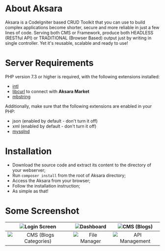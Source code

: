 # About Aksara
Aksara is a CodeIgniter based CRUD Toolkit that you can use to build complex applications become shorter, secure and more reliable in just a few lines of code. Serving both CMS or Framework, produce both HEADLESS (RESTful API) or TRADITIONAL (Browser Based) output just by writing in single controller. Yet it's reusable, scalable and ready to use!

# Server Requirements
PHP version 7.3 or higher is required, with the following extensions installed:

- [intl](http://php.net/manual/en/intl.requirements.php)
- [libcurl](http://php.net/manual/en/curl.requirements.php) to connect with **Aksara Market**
- [mbstring](http://php.net/manual/en/mbstring.installation.php)

Additionally, make sure that the following extensions are enabled in your PHP:

- json (enabled by default - don't turn it off)
- xml (enabled by default - don't turn it off)
- [mysqlnd](http://php.net/manual/en/mysqlnd.install.php)

# Installation
- Download the source code and extract its content to the directory of your webserver;
- Run `composer install` from the root of Aksara directory;
- Access the Aksara from your browser;
- Follow the installation instruction;
- As simple as that!

# Some Screenshot
| ![Login Screen](https://user-images.githubusercontent.com/10624446/105020814-5dbb5480-5a7a-11eb-9ba7-e934feffd31c.png) | ![Dashboard](https://user-images.githubusercontent.com/10624446/105020792-572cdd00-5a7a-11eb-8ef9-3fe369f8f670.png) | ![CMS (Blogs)](https://user-images.githubusercontent.com/10624446/105020799-58f6a080-5a7a-11eb-9ebd-8555c963f541.png) |
| :---: | :---: | :---: |
| ![CMS (Blogs Categories)](https://user-images.githubusercontent.com/10624446/105020801-5a27cd80-5a7a-11eb-8282-c79cb35ddddf.png) | ![File Manager](https://user-images.githubusercontent.com/10624446/105020803-5ac06400-5a7a-11eb-9891-1a5caf02de7b.png) | ![API Management](https://user-images.githubusercontent.com/10624446/105020810-5c8a2780-5a7a-11eb-9157-2f5fd0c9e64d.png) |
